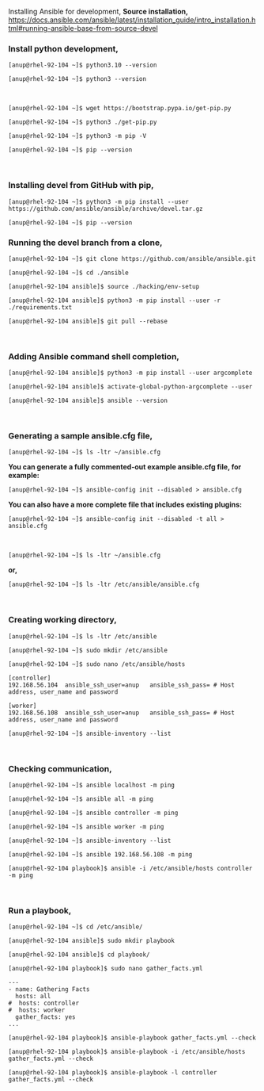Installing Ansible for development, **Source installation,** https://docs.ansible.com/ansible/latest/installation_guide/intro_installation.html#running-ansible-base-from-source-devel

### Install python development,

`[anup@rhel-92-104 ~]$ python3.10 --version`

`[anup@rhel-92-104 ~]$ python3 --version`

<br>

`[anup@rhel-92-104 ~]$ wget https://bootstrap.pypa.io/get-pip.py`

`[anup@rhel-92-104 ~]$ python3 ./get-pip.py`

`[anup@rhel-92-104 ~]$ python3 -m pip -V`

`[anup@rhel-92-104 ~]$ pip --version`

<br>

### Installing devel from GitHub with pip,

`[anup@rhel-92-104 ~]$ python3 -m pip install --user https://github.com/ansible/ansible/archive/devel.tar.gz`

`[anup@rhel-92-104 ~]$ pip --version`


### Running the devel branch from a clone,

`[anup@rhel-92-104 ~]$ git clone https://github.com/ansible/ansible.git`

`[anup@rhel-92-104 ~]$ cd ./ansible`

`[anup@rhel-92-104 ansible]$ source ./hacking/env-setup`

`[anup@rhel-92-104 ansible]$ python3 -m pip install --user -r ./requirements.txt`

`[anup@rhel-92-104 ansible]$ git pull --rebase`

<br>

### Adding Ansible command shell completion,

`[anup@rhel-92-104 ansible]$ python3 -m pip install --user argcomplete`

`[anup@rhel-92-104 ansible]$ activate-global-python-argcomplete --user`

`[anup@rhel-92-104 ansible]$ ansible --version`

<br>

### Generating a sample ansible.cfg file,

`[anup@rhel-92-104 ~]$ ls -ltr ~/ansible.cfg`


**You can generate a fully commented-out example ansible.cfg file, for example:**

`[anup@rhel-92-104 ~]$ ansible-config init --disabled > ansible.cfg`


**You can also have a more complete file that includes existing plugins:**

`[anup@rhel-92-104 ~]$ ansible-config init --disabled -t all > ansible.cfg`

<br>

`[anup@rhel-92-104 ~]$ ls -ltr ~/ansible.cfg`

**or,**

`[anup@rhel-92-104 ~]$ ls -ltr /etc/ansible/ansible.cfg`

<br>

### Creating working directory,

`[anup@rhel-92-104 ~]$ ls -ltr /etc/ansible`

`[anup@rhel-92-104 ~]$ sudo mkdir /etc/ansible`

`[anup@rhel-92-104 ~]$ sudo nano /etc/ansible/hosts`

    [controller]
    192.168.56.104  ansible_ssh_user=anup   ansible_ssh_pass= # Host address, user_name and password
    
    [worker]
    192.168.56.108  ansible_ssh_user=anup   ansible_ssh_pass= # Host address, user_name and password

`[anup@rhel-92-104 ~]$ ansible-inventory --list`

<br>

### Checking communication,

`[anup@rhel-92-104 ~]$ ansible localhost -m ping`

`[anup@rhel-92-104 ~]$ ansible all -m ping`

`[anup@rhel-92-104 ~]$ ansible controller -m ping`

`[anup@rhel-92-104 ~]$ ansible worker -m ping`

`[anup@rhel-92-104 ~]$ ansible-inventory --list`

`[anup@rhel-92-104 ~]$ ansible 192.168.56.108 -m ping`

`[anup@rhel-92-104 playbook]$ ansible -i /etc/ansible/hosts controller -m ping`

<br>

### Run a playbook,

`[anup@rhel-92-104 ~]$ cd /etc/ansible/`

`[anup@rhel-92-104 ansible]$ sudo mkdir playbook`

`[anup@rhel-92-104 ansible]$ cd playbook/`

`[anup@rhel-92-104 playbook]$ sudo nano gather_facts.yml`

    ---
    - name: Gathering Facts
      hosts: all
    #  hosts: controller
    #  hosts: worker
      gather_facts: yes
    ...

`[anup@rhel-92-104 playbook]$ ansible-playbook gather_facts.yml --check`

`[anup@rhel-92-104 playbook]$ ansible-playbook -i /etc/ansible/hosts gather_facts.yml --check`

`[anup@rhel-92-104 playbook]$ ansible-playbook -l controller gather_facts.yml --check`

<br>
